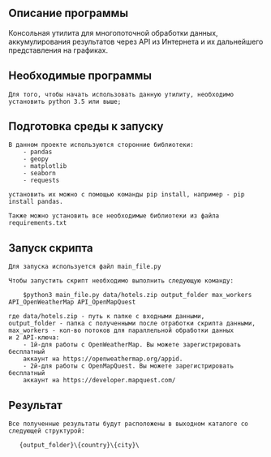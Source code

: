 ## Описание программы

Консольная утилита для многопоточной обработки данных, аккумулирования результатов через API из Интернета и их
дальнейшего представления на графиках.

## Необходимые программы

    Для того, чтобы начать использовать данную утилиту, необходимо установить python 3.5 или выше;

## Подготовка среды к запуску

    В данном проекте используются сторонние библиотеки:
        - pandas
        - geopy
        - matplotlib
        - seaborn
        - requests
    
    установить их можно с помощью команды pip install, например - pip install pandas.

    Также можно установить все необходимые библиотеки из файла requirements.txt

## Запуск скрипта

    Для запуска используется файл main_file.py

    Чтобы запустить скрипт необходимо выполнить следующую команду:
 
        $python3 main_file.py data/hotels.zip output_folder max_workers API_OpenWeatherMap API_OpenMapQuest

    где data/hotels.zip - путь к папке с входными данными,
    output_folder - папка с полученными после отработки скрипта данными,
    max_workers - кол-во потоков для параллельной обработки данных
    и 2 API-ключа:
        - 1й-для работы с OpenWeatherMap. Вы можете зарегистрировать бесплатный
        аккаунт на https://openweathermap.org/appid.
        - 2й-для работы с OpenMapQuest. Вы можете зарегистрировать бесплатный
        аккаунт на https://developer.mapquest.com/

## Результат 

    Все полученные результаты будут расположены в выходном каталоге со следующей структурой:

`   {output_folder}\{country}\{city}\`



